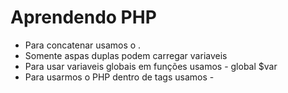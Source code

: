 # Aprendendo PHP

- Para concatenar usamos o .
- Somente aspas duplas podem carregar variaveis
- Para usar variaveis globais em funções usamos - global $var
- Para usarmos o PHP dentro de tags usamos - <?php echo 'Elemento' ?>
